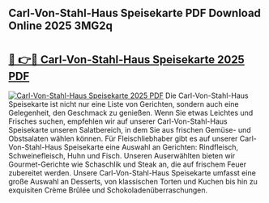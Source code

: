 ## Carl-Von-Stahl-Haus Speisekarte PDF Download Online 2025 3MG2q

# <h2><a href="http://gc91wo.nevu.top/?p=Carl-Von-Stahl-Haus+Speisekarte">🔗 👉🔴 Carl-Von-Stahl-Haus Speisekarte 2025 PDF</a></h2>

[![Carl-Von-Stahl-Haus Speisekarte 2025 PDF](https://i.imgur.com/dBaPXMq.png)](http://gc91wo.nevu.top/?p=Carl-Von-Stahl-Haus+Speisekarte)
Die Carl-Von-Stahl-Haus Speisekarte ist nicht nur eine Liste von Gerichten, sondern auch eine Gelegenheit, den Geschmack zu genießen. Wenn Sie etwas Leichtes und Frisches suchen, empfehlen wir auf unserer Carl-Von-Stahl-Haus Speisekarte unseren Salatbereich, in dem Sie aus frischen Gemüse- und Obstsalaten wählen können. Für Fleischliebhaber gibt es auf unserer Carl-Von-Stahl-Haus Speisekarte eine Auswahl an Gerichten: Rindfleisch, Schweinefleisch, Huhn und Fisch. Unseren Auserwählten bieten wir Gourmet-Gerichte wie Schaschlik und Steak an, die auf frischem Feuer zubereitet werden. Unsere Carl-Von-Stahl-Haus Speisekarte umfasst eine große Auswahl an Desserts, von klassischen Torten und Kuchen bis hin zu exquisiten Crème Brûlée und Schokoladenüberraschungen.
